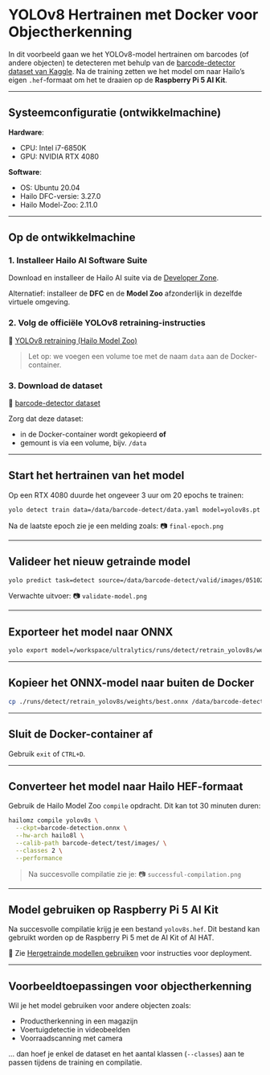 # YOLOv8 Hertrainen met Docker voor Objectherkenning

In dit voorbeeld gaan we het YOLOv8-model hertrainen om barcodes (of andere objecten) te detecteren met behulp van de [barcode-detector dataset van Kaggle](https://www.kaggle.com/datasets/kushagrapandya/barcode-detection).
Na de training zetten we het model om naar Hailo’s eigen `.hef`-formaat om het te draaien op de **Raspberry Pi 5 AI Kit**.

---

## Systeemconfiguratie (ontwikkelmachine)

**Hardware**:

* CPU: Intel i7-6850K
* GPU: NVIDIA RTX 4080

**Software**:

* OS: Ubuntu 20.04
* Hailo DFC-versie: 3.27.0
* Hailo Model-Zoo: 2.11.0

---

## Op de ontwikkelmachine

### 1. Installeer Hailo AI Software Suite

Download en installeer de Hailo AI suite via de [Developer Zone](https://hailo.ai/developer-zone/software-downloads/).

Alternatief: installeer de **DFC** en de **Model Zoo** afzonderlijk in dezelfde virtuele omgeving.

### 2. Volg de officiële YOLOv8 retraining-instructies

📎 [YOLOv8 retraining (Hailo Model Zoo)](https://github.com/hailo-ai/hailo_model_zoo/tree/833ae6175c06dbd6c3fc8faeb23659c9efaa2dbe/training/yolov8)

> Let op: we voegen een volume toe met de naam `data` aan de Docker-container.

### 3. Download de dataset

📎 [barcode-detector dataset](https://www.kaggle.com/datasets/kushagrapandya/barcode-detection)

Zorg dat deze dataset:

* in de Docker-container wordt gekopieerd
  **of**
* gemount is via een volume, bijv. `/data`

---

## Start het hertrainen van het model

Op een RTX 4080 duurde het ongeveer 3 uur om 20 epochs te trainen:

```bash
yolo detect train data=/data/barcode-detect/data.yaml model=yolov8s.pt name=retrain_yolov8s epochs=20 batch=8
```

Na de laatste epoch zie je een melding zoals:
📷 `final-epoch.png`

---

## Valideer het nieuw getrainde model

```bash
yolo predict task=detect source=/data/barcode-detect/valid/images/05102009190_jpg.rf.e9661dd52bd50001b08e7a510978560b.jpg model=./runs/detect/retrain_yolov8s/weights/best.pt
```

Verwachte uitvoer:
📷 `validate-model.png`

---

## Exporteer het model naar ONNX

```bash
yolo export model=/workspace/ultralytics/runs/detect/retrain_yolov8s/weights/best.pt imgsz=640 format=onnx opset=11
```

---

## Kopieer het ONNX-model naar buiten de Docker

```bash
cp ./runs/detect/retrain_yolov8s/weights/best.onnx /data/barcode-detection.onnx
```

---

## Sluit de Docker-container af

Gebruik `exit` of `CTRL+D`.

---

## Converteer het model naar Hailo HEF-formaat

Gebruik de Hailo Model Zoo `compile` opdracht. Dit kan tot 30 minuten duren:

```bash
hailomz compile yolov8s \
  --ckpt=barcode-detection.onnx \
  --hw-arch hailo8l \
  --calib-path barcode-detect/test/images/ \
  --classes 2 \
  --performance
```

> Na succesvolle compilatie zie je:
> 📷 `successful-compilation.png`

---

## Model gebruiken op Raspberry Pi 5 AI Kit

Na succesvolle compilatie krijg je een bestand `yolov8s.hef`.
Dit bestand kan gebruikt worden op de Raspberry Pi 5 met de AI Kit of AI HAT.

📎 Zie [Hergetrainde modellen gebruiken](basic-pipelines.md#using-retrained-models) voor instructies voor deployment.

---

## Voorbeeldtoepassingen voor objectherkenning

Wil je het model gebruiken voor andere objecten zoals:

* Productherkenning in een magazijn
* Voertuigdetectie in videobeelden
* Voorraadscanning met camera

... dan hoef je enkel de dataset en het aantal klassen (`--classes`) aan te passen tijdens de training en compilatie.

